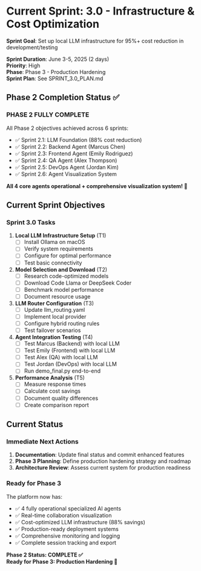 # Current Sprint: 3.0 - Infrastructure & Cost Optimization

**Sprint Goal**: Set up local LLM infrastructure for 95%+ cost reduction in development/testing

**Sprint Duration**: June 3-5, 2025 (2 days)  
**Priority**: High  
**Phase**: Phase 3 - Production Hardening  
**Sprint Plan**: See SPRINT_3.0_PLAN.md

## Phase 2 Completion Status ✅

### PHASE 2 FULLY COMPLETE
All Phase 2 objectives achieved across 6 sprints:
- ✅ Sprint 2.1: LLM Foundation (88% cost reduction)
- ✅ Sprint 2.2: Backend Agent (Marcus Chen) 
- ✅ Sprint 2.3: Frontend Agent (Emily Rodriguez)
- ✅ Sprint 2.4: QA Agent (Alex Thompson)
- ✅ Sprint 2.5: DevOps Agent (Jordan Kim)
- ✅ Sprint 2.6: Agent Visualization System

**All 4 core agents operational + comprehensive visualization system! 🎉**

## Current Sprint Objectives

### Sprint 3.0 Tasks
1. **Local LLM Infrastructure Setup** (T1)
   - [ ] Install Ollama on macOS
   - [ ] Verify system requirements
   - [ ] Configure for optimal performance
   - [ ] Test basic connectivity

2. **Model Selection and Download** (T2)
   - [ ] Research code-optimized models
   - [ ] Download Code Llama or DeepSeek Coder
   - [ ] Benchmark model performance
   - [ ] Document resource usage

3. **LLM Router Configuration** (T3)
   - [ ] Update llm_routing.yaml
   - [ ] Implement local provider
   - [ ] Configure hybrid routing rules
   - [ ] Test failover scenarios

4. **Agent Integration Testing** (T4)
   - [ ] Test Marcus (Backend) with local LLM
   - [ ] Test Emily (Frontend) with local LLM
   - [ ] Test Alex (QA) with local LLM
   - [ ] Test Jordan (DevOps) with local LLM
   - [ ] Run demo_final.py end-to-end

5. **Performance Analysis** (T5)
   - [ ] Measure response times
   - [ ] Calculate cost savings
   - [ ] Document quality differences
   - [ ] Create comparison report

## Current Status

### Immediate Next Actions
1. **Documentation**: Update final status and commit enhanced features
2. **Phase 3 Planning**: Define production hardening strategy and roadmap
3. **Architecture Review**: Assess current system for production readiness

### Ready for Phase 3
The platform now has:
- ✅ 4 fully operational specialized AI agents
- ✅ Real-time collaboration visualization
- ✅ Cost-optimized LLM infrastructure (88% savings)
- ✅ Production-ready deployment systems
- ✅ Comprehensive monitoring and logging
- ✅ Complete session tracking and export

**Phase 2 Status: COMPLETE ✅**  
**Ready for Phase 3: Production Hardening 🚀**